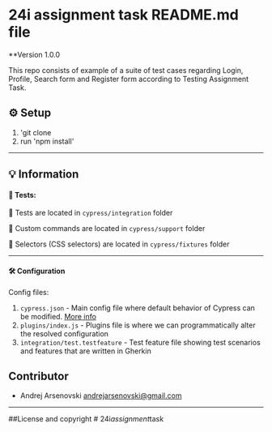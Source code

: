 # 24i assignment task README.md file

\*\*Version 1.0.0

This repo consists of example of a suite of test cases regarding Login, Profile, Search form and Register form according to Testing Assignment Task.

## :gear: Setup

1. 'git clone
2. run 'npm install'

---

## :bulb: Information

#### :test_tube: Tests:

:file_folder: Tests are located in `cypress/integration` folder

:file_folder: Custom commands are located in `cypress/support` folder

:file_folder: Selectors (CSS selectors) are located in `cypress/fixtures` folder

---

#### :hammer_and_wrench: Configuration

Config files:

1. `cypress.json` - Main config file where default behavior of Cypress can be modified. [More info](https://docs.cypress.io/guides/references/configuration#cypress-json)
2. `plugins/index.js` - Plugins file is where we can programmatically alter the resolved configuration
3. `integration/test.testfeature` - Test feature file showing test scenarios and features that are written in Gherkin

## Contributor

- Andrej Arsenovski <andrejarsenovski@gmail.com>

---

##License and copyright
#   2 4 i _ a s s i g n m e n t _ t a s k  
 